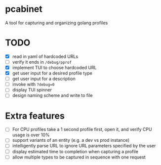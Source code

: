 # pcabinet
A tool for capturing and organizing golang profiles

# TODO
 - [X] read in yaml of hardcoded URLs
 - [ ] verify it ends in `/debug/pprof`
 - [X] implement TUI to choose hardcoded URL
 - [X] get user input for a desired profile type
 - [ ] get user input for a description
 - [ ] invoke with `?debug=0`
 - [ ] display TUI spinner
 - [ ] design naming scheme and write to file

# Extra features
 - [ ] For CPU profiles take a 1 second profile first, open it, and verify CPU usage is over 10%
 - [ ] support variants of an entity (e.g. a dev vs prod instance)
 - [ ] intelligently parse URL to ignore URL parameters specified by the user
 - [ ] display estimated time to completion when capturing a profile
 - [ ] allow multiple types to be captured in sequence with one request